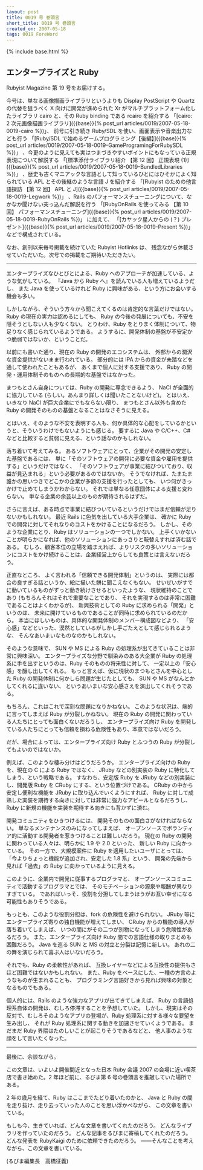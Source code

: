 ```yaml
---
layout: post
title: 0019 号 巻頭言
short_title: 0019 号 巻頭言
created_on: 2007-05-18
tags: 0019 ForeWord
---
```

{% include base.html %}


## エンタープライズと Ruby

Rubyist Magazine 第 19 号をお届けする。

今号は、単なる画像描画ライブラリというよりも Display PostScript や Quartz の代替を狙うべく X 向けに開発が進められた Xr がマルチプラットフォーム化したライブラリ cairo と、その Ruby binding である rcairo を紹介する
「[cairo: 2 次元画像描画ライブラリ]({{base}}{% post_url articles/0019/2007-05-18-0019-cairo %})」、
前号に引き続き Ruby/SDL を使い、画面表示や音楽出力なども行う
「[Ruby/SDL で始めるゲームプログラミング【後編】]({{base}}{% post_url articles/0019/2007-05-18-0019-GameProgramingForRubySDL %})」
、今更のように見えても実はつまづきやすいポイントにもなっている正規表現について解説する
「[標準添付ライブラリ紹介 【第 12 回】 正規表現 (1)]({{base}}{% post_url articles/0019/2007-05-18-0019-BundledLibraries %})」
、歴史も古くマニアックな言語として知っているひとにはひそかによく知られている APL とその後継のような言語 J を紹介する
「[Rubyist のための他言語探訪 【第 12 回】 APL と J]({{base}}{% post_url articles/0019/2007-05-18-0019-Legwork %})」
、Rails のパフォーマンスチューニングについて、なかなか聞けない突っ込んだ解説を行う
「[RubyOnRails を使ってみる 【第 10 回】 パフォーマンスチューニング]({{base}}{% post_url articles/0019/2007-05-18-0019-RubyOnRails %})」
に加えて、
「[カヤック星人からの (？) プレゼント]({{base}}{% post_url articles/0019/2007-05-18-0019-Present %})」
などで構成されている。

なお、創刊以来毎号掲載を続けていた Rubyist Hotlinks は、
残念ながら休載させていただいた。次号での掲載をご期待いただきたい。

----

エンタープライズなひとびとによる、Ruby へのアプローチが加速している、ような気がしている。
『Java から Ruby へ』を読んでいる人も増えているようだし、
また Java を使っているけれど Ruby に興味がある、という方にお会いする機会も多い。

しかしながら、そういう方々から聞こえてくるのは肯定的な言葉だけではない。
Ruby の現在の実力は認めるにしても、
Ruby の今後の発展についても、不安を隠そうとしない人も少なくない。
とりわけ、Ruby をとりまく体制について、物足りなく感じられているようである。
ようするに、開発体制の基盤が不安定かつ脆弱ではないか、ということだ。

以前にも書いた通り、現在の Ruby の開発のエコシステムは、
外部からの潤沢な資金提供がないまま行われている。
部分的には IPA からの資金が未踏などを通して使われたこともあるが、
あくまで個人に対する支援であり、
Ruby の開発・運用体制そのものへの長期的な基盤ではなかった。

まつもとさん自身については、Ruby の開発に専念できるよう、
NaCl が全面的に協力している (らしい。あんまり詳しくは聞いたことないけど)。
とはいえ、いきなり NaCl が巨大企業にでもならない限り、
まつもとさん以外も含めた Ruby の開発そのものの基盤となることはなさそうに見える。

とはいえ、そのような不安を表明する人も、何か具体的な心配をしているかというと、そういうわけでもないようにも感じる。
要するに Java や C/C++、C# などと比較すると貧弱に見える、という話なのかもしれない。

落ち着いて考えてみる。
あるソフトウェアにとって、企業がその開発の安定した基盤であるには、
単に「そのソフトウェアの開発に必要な資金や雇用を提供する」というだけではなく、
「そのソフトウェアが事業に結びついており、収益が見込まれる」という必要があるのではないか。
そうでなければ、たまたま誰かの思いつきでどこかの企業が多額の支援を行ったとしても、
いつ何がきっかけで止めてしまうかわからない。
それでは単なる任意団体による支援と変わらない。
単なる企業の余芸以上のものが期待されるはずだ。

さらに言えば、ある時点で事業に結びついているというだけではまだ信頼が足りないかもしれない。
最近 Rails に色気を出している大手企業は、
確かに Ruby での開発に対してそれなりのコストをかけることになるだろう。
しかし、そのような企業にとり、Ruby はソリューションの一つでしかない。
上手くいかないことが明らかになれば、他のソリューションにあっさりと鞍替えすれば済む話である。
むしろ、顧客本位の立場を踏まえれば、よりリスクの多いソリューションにコストをかけ続けることは、企業経営上からしても良策とは言えないだろう。

正直なところ、
よく言われる「信頼できる開発体制」というのは、
実際には都合の良すぎる話というか、絵に描いた餅に聞こえなくもない。
せいぜいがすでに動いているものがずっと動き続けさせるといったような、
現状維持のことであり (もちろんそれはそれで重要なことであり、
それを実現するのは非常に困難であることはよくわかるが)、
新興技術としての Ruby に求められる「開発」というのは、
未来に開けているものであることが同時に求められているのだから。
本当にほしいものは、具体的な開発体制のメンバー構成図などより、
「安心感」などといった、漠然としているがしかし手ごたえとして感じられるような、
そんなあいまいなものなのかもしれない。

そのような意味で、
SUN や MS による Ruby の処理系が出てきていることは非常に興味深い。
エンタープライズな分野で馴染みのある大企業が
Ruby の処理系に手を出すというのは、Ruby そのものの将来性に対して、
一定以上の「安心感」を醸し出してくれる。
もっと言えば、仮に現状のまつもとさんを中心とした Ruby の開発体制に何かしら問題が生じたとしても、
SUN や MS がなんとかしてくれるに違いない、
というあいまいな安心感さえを演出してくれそうである。

もちろん、これはこれで深刻な問題になりかねない。
このような状況は、端的に言ってしまえば Ruby が分裂しかねない。
現在の Ruby の開発に関わっている人たちにとっても面白くないだろうし、
エンタープライズ向け Ruby を開発している人たちにとっても信頼を損ねる危険性もあり、本意ではないだろう。

だが、場合によっては、エンタープライズ向け Ruby とふつうの Ruby が分裂してもよいのではないか。

例えば、このような棲み分けはどうだろうか。
エンタープライズ向けの Ruby を、現在の C による Ruby ではなく、
JRuby などの別実装の Ruby に特化してしまう、という戦略である。
すなわち、安定版 Ruby を JRuby などの別実装にし、開発版 Ruby を CRuby にする、という位置づけである。
CRuby の中から安定し便利な機能を JRuby に取り込んでいくようにすれば、
Ruby に対して成熟した実装を期待する向きに対しては非常に強力なアピールとなるだろうし、
Ruby に新規の機能を実装を期待する向きにも背かずに済む。

開発コミュニティをひきつけるには、
開発そのものの面白さがなければならない。
単なるメンテナンスのみになってしまえば、
オープンソースでボランティア的に活動する開発者を惹きつけることは難しいだろう。
現在の Ruby の開発に関わっている人々は、明らかに 1.9 や 2.0 といった、
新しい Ruby に向かっている。
その一方で、大規模案件に Ruby を適用したいユーザにとっては、
「今よりちょっと機能が追加され、安定した 1.8 系」という、
開発の先端から見れば「過去」の Ruby に向かっているように見える。

このように、企業内で開発に従事するプログラマと、
オープンソースコミュニティで活動するプログラマとでは、
そのモチベーションの源泉や報酬が異なりすぎている。
であればいっそ、役割を分担してしまうほうがお互い幸せになる可能性もありそうである。

もっとも、このような役割分担は、fork の危険性を避けられない。
JRuby 等にエンタープライズ寄りの独自機能が増えてしまい、
CRuby からの機能の導入が落ち着いてしまえば、
いつの間にがその二つが別物になってしまう危険性があるだろう。
また、エンタープライズ向け Ruby 間での言語仕様の取りまとめも困難だろう。
Java を巡る SUN と MS の対立と分裂は記憶に新しい。
あれの二の舞を演じられて喜ぶ人はいないだろう。

それでも、Ruby の柔軟性があれば、
互換レイヤーなどによる互換性の提供もさほど困難ではないかもしれない。
また、Ruby をベースにした、一種の方言のようなものが生まれることも、
プログラミング言語好きから見れば興味の対象となるものでもある。

個人的には、Rails のような強力なアプリが出てきてしまえば、
Ruby の言語処理系自体の開発は、むしろ停滞することを予想していた。
しかし、現実はその反対で、むしろそのようなアプリの登場が、Ruby 処理系に対する様々な要望を生み出し、
それが Ruby 処理系に関する動きを加速させていくようである。
まだまだ Ruby 界隈はたのしいことが起こりそうであるなどと、
他人事のような顔をして言いたくなった。

----

最後に、余談ながら。

この文章は、いよいよ開催間近となった日本 Ruby 会議 2007 の会場に近い喫茶店で書き始めた。2 年ほど前に、るびま第 6 号の巻頭言を推敲していた場所である。

2 年の歳月を経て、Ruby はここまでたどり着いたのかと、
Java と Ruby の間を走り抜け、走り去っていった人のことを思い浮かべながら、
この文章を書いている。

もしも今、生きていれば、どんな文章を書いてくれたのだろう。
どんなライブラリを作っていたのだろう。
どんな記事をるびまに寄稿してくれたのだろう。
どんな発表を RubyKaigi のために依頼できたのだろう。
――そんなことを考えながら、この文章を書いている。

(るびま編集長　高橋征義)



